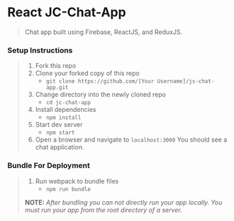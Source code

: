 # React JC-Chat-App

> Chat app built using Firebase, ReactJS, and ReduxJS.

### Setup Instructions

> 1. Fork this repo
> 1. Clone your forked copy of this repo
>    - `git clone https://github.com/[Your Username]/js-chat-app.git`
> 1. Change directory into the newly cloned repo
>    - `cd jc-chat-app`
> 1. Install dependencies 
>    - `npm install`
> 1. Start dev server
>    - `npm start`
> 1. Open a browser and navigate to `localhost:3000` You should see a chat application.

### Bundle For Deployment

> 1. Run webpack to bundle files
>    - `npm run bundle`
> 
> **NOTE:** *After bundling you can not directly run your app locally. You must run your app from the root directory of a server.*
